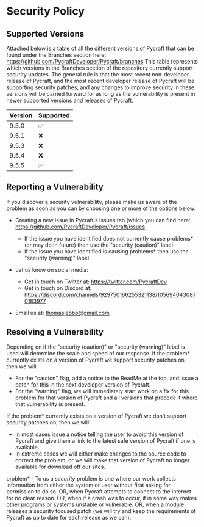 # Security Policy

## Supported Versions

Attached below is a table of all the different versions of Pycraft that can be found under the Branches section here: https://github.com/PycraftDeveloper/Pycraft/branches
This table represents which versions in the Branches section of the repository currently support security updates. The general rule is that the most recent non-developer release of Pycraft, and the most recent developer release of Pycraft will be supporting security patches, and any changes to improve security in these versions will be carried forward for as long as the vulnerability is present in newer supported versions and releases of Pycraft.

| Version | Supported          |
| ------- | ------------------ |
| 9.5.0   | :white_check_mark: |
| 9.5.1   | :x:                |
| 9.5.3   | :x:                |
| 9.5.4   | :x:                |
| 9.5.5   | :white_check_mark: |

## Reporting a Vulnerability

If you discover a security vulnerability, please make us aware of the problem as soon as you can by choosing one or more of the options below:
* Creating a new issue in Pycraft's Issues tab (which you can find here: https://github.com/PycraftDeveloper/Pycraft/issues
  * If the issue you have identified does not currently cause problems* (or may do in future) then use the "security (caution)" label
  * If the issue you have identified is causing problems* then use the "security (warning)" label

* Let us know on social media:
  * Get in touch on Twitter at: https://twitter.com/PycraftDev
  * Get in touch on Discord at: https://discord.com/channels/929750166255321138/1056940430870183977

* Email us at: thomasjebbo@gmail.com

## Resolving a Vulnerability

Depending on if the "security (caution)" or "security (warning)" label is used will determine the scale and speed of our response.
If the problem* currently exists on a version of Pycraft we support security patches on, then we will:
* For the "caution" flag, add a notice to the ReadMe at the top, and issue a patch for this in the next developer version of Pycraft.
* For the "warning" flag, we will immediately start work on a fix for this problem for that version of Pycraft and all versions that precede it where that vulnerability is present.

If the problem* currently exists on a version of Pycraft we don’t support security patches on, then we will:
* In most cases issue a notice telling the user to avoid this version of Pycraft and give them a link to the latest safe version of Pycraft if one is available.
* In extreme cases we will either make changes to the source code to correct the problem, or we will make that version of Pycraft no longer available for download off our sites.

problem* - To us a _security_ problem is one where our work collects information from either the system or user without first asking for permission to do so. OR, when Pycraft attempts to connect to the internet for no clear reason. OR, when if a crash was to occur, it in some way makes other programs or systems unstable or vulnerable. OR, when a module releases a security focused patch (we will try and keep the requirements of Pycraft as up to date for each release as we can).

